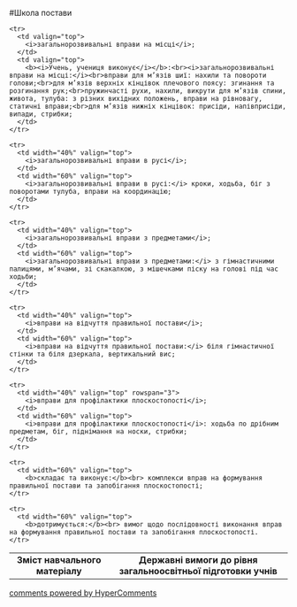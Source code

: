 <div id="hypercomments_widget" class="js-hypercomments-widget invisible"></div>

#Школа постави

<table>
  <body>
    <tr>
      <td align="center" valign="top">
        <b>Зміст навчального матеріалу</b>
      </td>
      <td align="center" valign="top">
        <b>Державні вимоги до рівня загальноосвітньої підготовки учнів</b>
      </td>
    </tr>

    <tr>
      <td valign="top">
        <i>загальнорозвивальні вправи на місці</i>;
      </td>
      <td valign="top">
        <b><i>Учень, учениця виконує</i></b>:<br><i>загальнорозвивальні вправи на місці:</i><br>вправи для м’язів шиї: нахили та повороти голови;<br>для м’язів верхніх кінцівок плечового поясу: згинання та розгинання рук;<br>пружинчасті рухи, нахили, викрути для м’язів спини, живота, тулуба: з різних вихідних положень, вправи на рівновагу, статичні вправи;<br>для м’язів нижніх кінцівок: присіди, напівприсіди, випади, стрибки;
      </td>
    </tr>

    <tr>
      <td width="40%" valign="top">
        <i>загальнорозвивальні вправи в русі</i>;
      </td>
      <td width="60%" valign="top">
        <i>загальнорозвивальні вправи в русі:</i> кроки, ходьба, біг з поворотами тулуба, вправи на координацію;
      </td>
    </tr>

    <tr>
      <td width="40%" valign="top">
        <i>загальнорозвивальні вправи з предметами</i>;
      </td>
      <td width="60%" valign="top">
        <i>загальнорозвивальні вправи з предметами:</i> з гімнастичними палицями, м’ячами, зі скакалкою, з мішечками піску на голові під час ходьби;
      </td>
    </tr>

    <tr>
      <td width="40%" valign="top">
        <i>вправи на відчуття правильної постави</i>;
      </td>
      <td width="60%" valign="top">
        <i>вправи на відчуття правильної постави:</i> біля гімнастичної стінки та біля дзеркала, вертикальний вис;
      </td>
    </tr>

    <tr>
      <td width="40%" valign="top" rowspan="3">
        <i>вправи для профілактики плоскостопості</i>;
      </td>
      <td width="60%" valign="top">
        <i>вправи для профілактики плоскостопості</i>: ходьба по дрібним предметам, біг, піднімання на носки, стрибки;
      </td>
    </tr>

    <tr>
      <td width="60%" valign="top">
        <b>складає та виконує:</b><br> комплекси вправ на формування правильної постави та запобігання плоскостопості;
    </tr>

    <tr>
      <td width="60%" valign="top">
        <b>дотримується:</b><br> вимог щодо послідовності виконання вправ на формування правильної постави та запобігання плоскостопості.
    </tr>
  </body>
</table>

<div class="js-hypercomments-container">
    <a href="http://hypercomments.com" class="hc-link" title="comments widget">comments powered by HyperComments</a>
</div>